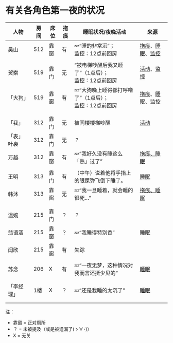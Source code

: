 # 有关各角色第一夜的状况

|人物|房间|床位|拖痕|睡眠状况/夜晚活动|来源|
|-|-|-|-|-|-|
|吴山|512|靠窗|有|💤“睡的非常沉”；<br/>监控：12点前回房|[拖痕](https://ftoovvr.github.io/adnmb-quests-archive/fxc/安顺山庄/book/原文.html#睡正对厕所的床的老吴脚踝有握痕老吴以只有313床位有无握痕对应相反带老板节奏)、[睡眠](https://ftoovvr.github.io/adnmb-quests-archive/fxc/安顺山庄/book/原文.html#我与老吴交换线索)、[监控]
||
|贺索|519|靠门|无|“被电梯吵醒后我又睡了”（1点后）；<br/>监控：12点前回房|[活动](https://ftoovvr.github.io/adnmb-quests-archive/fxc/安顺山庄/book/原文.html#讨论山庄的事)、[监控]
|「大狗」|519|靠窗|有|💤“大狗晚上睡得都打呼噜了”（1点后）；<br/>监控：12点前回房|[拖痕](https://ftoovvr.github.io/adnmb-quests-archive/fxc/安顺山庄/book/原文.html#遇到准备开车离开的贺索三人向大狗套话)、[睡眠](https://ftoovvr.github.io/adnmb-quests-archive/fxc/安顺山庄/book/原文.html#我向大狗套话说话算话教大狗对应问题数量的魔方秘诀)、[监控]
||
||
|「我」|312|靠门|无|被同楼楼梯吵醒|[活动](https://ftoovvr.github.io/adnmb-quests-archive/fxc/安顺山庄/book/原文.html#不断开合的电梯)
|「表」叶袅|312|靠门|无|？||
|万越|312|靠窗|有|💤“我好久没有睡这么「熟」过了”|[拖痕、睡眠](https://ftoovvr.github.io/adnmb-quests-archive/fxc/安顺山庄/book/原文.html#网络信号中断交流昨晚的事睡正对厕所的床的万越脚踝有握痕)|
||
|王明|313|靠门|有|（中午）说着他将手指上的眼屎弹飞倒下睡了。|[睡眠](https://ftoovvr.github.io/adnmb-quests-archive/fxc/安顺山庄/book/原文.html#王明敲不开313门叶袅敲不开512门在大厅瞌睡)|
|韩沐|313|靠窗|无|💤“我一旦睡着，就会睡的很死…”|[拖痕、睡眠](https://ftoovvr.github.io/adnmb-quests-archive/fxc/安顺山庄/book/原文.html#睡靠门床的王明脚踝有握痕)
||
||
|温婉|215|靠门|？|？||
|翁语涵|215|靠窗|？|💤“我睡得特别香”|[睡眠](https://ftoovvr.github.io/adnmb-quests-archive/fxc/安顺山庄/book/原文.html#翁语涵表示今早闫欣失踪有两个温婉说明事情经过)|
|闫欣|215|靠窗|有|失踪||[拖痕](https://ftoovvr.github.io/adnmb-quests-archive/fxc/安顺山庄/book/原文.html#老吴质问老板带老板节奏逼着老板要陪自己喝黑水以证明身份清白)
||
|苏念|206|X|有|💤“一夜无梦，这种情况对我而言还挺少见的”| [睡眠](https://ftoovvr.github.io/adnmb-quests-archive/fxc/安顺山庄/book/原文.html#讨论山庄的事)
||
||
|「李经理」|1楼|X|？|💤“还是我睡的太沉了”|[睡眠](https://ftoovvr.github.io/adnmb-quests-archive/fxc/安顺山庄/book/原文.html#告知李经理同事失踪查监控多数监控失灵但仍有收获)
||
||

[监控]: https://ftoovvr.github.io/adnmb-quests-archive/fxc/安顺山庄/book/原文.html#告知李经理同事失踪查监控多数监控失灵但仍有收获

注：
* 靠窗 = 正对厕所
* ？ = 未被提及（或是被遗漏了(ゝ∀･)）
* X = 无关